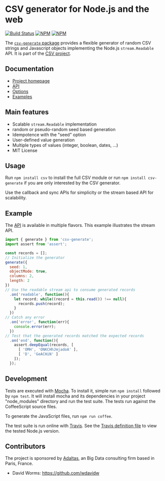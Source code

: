 
# CSV generator for Node.js and the web

[![Build Status](https://img.shields.io/github/actions/workflow/status/adaltas/node-csv/nodejs.yml?branch=master)](https://github.com/adaltas/node-csv/actions)
[![NPM](https://img.shields.io/npm/dm/csv-generate)](https://www.npmjs.com/package/csv-generate)
[![NPM](https://img.shields.io/npm/v/csv-generate)](https://www.npmjs.com/package/csv-generate)

The [`csv-generate` package](https://csv.js.org/generate/) provides a flexible generator of random CSV strings and Javascript objects implementing the Node.js `stream.Readable` API. It is part of the [CSV project](https://csv.js.org/).

## Documentation

* [Project homepage](https://csv.js.org/generate/)
* [API](https://csv.js.org/generate/api/)
* [Options](https://csv.js.org/generate/options/)
* [Examples](https://csv.js.org/generate/examples/)

## Main features

* Scalable `stream.Readable` implementation
* random or pseudo-random seed based generation
* Idempotence with the "seed" option
* User-defined value generation
* Multiple types of values (integer, boolean, dates, ...)
* MIT License

## Usage

Run `npm install csv` to install the full CSV module or run `npm install csv-generate` if you are only interested by the CSV generator.

Use the callback and sync APIs for simplicity or the stream based API for scalability.

## Example

The [API](https://csv.js.org/generate/api/) is available in multiple flavors. This example illustrates the stream API.

```js
import { generate } from 'csv-generate';
import assert from 'assert';

const records = [];
// Initialize the generator
generate({
  seed: 1,
  objectMode: true,
  columns: 2,
  length: 2
})
// Use the readable stream api to consume generated records
  .on('readable', function(){
    let record; while((record = this.read()) !== null){
      records.push(record);
    }
  })
// Catch any error
  .on('error', function(err){
    console.error(err);
  })
// Test that the generated records matched the expected records
  .on('end', function(){
    assert.deepEqual(records, [
      [ 'OMH', 'ONKCHhJmjadoA' ],
      [ 'D', 'GeACHiN' ]
    ]);
  });
```

## Development

Tests are executed with [Mocha](https://mochajs.org/). To install it, simple run `npm install` followed by `npm test`. It will install mocha and its dependencies in your project "node_modules" directory and run the test suite. The tests run  against the CoffeeScript source files.

To generate the JavaScript files, run `npm run coffee`.

The test suite is run online with [Travis](https://travis-ci.org/#!/adaltas/node-csv-generate). See the [Travis definition file](https://github.com/adaltas/node-csv-generate/blob/master/.travis.yml) to view the tested Node.js version.

## Contributors

The project is sponsored by [Adaltas](https://www.adaltas.com), an Big Data consulting firm based in Paris, France.

*   David Worms: <https://github.com/wdavidw>

